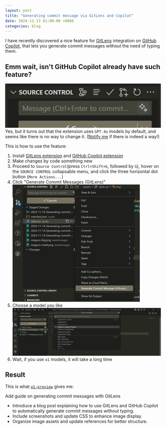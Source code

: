 ```yaml
---
layout: post
title: "Generating commit message via GitLens and Copilot"
date: 2024-11-13 01:00:00 +0800
categories: blog
---
```

I have recently discovered a nice feature for [GitLens][gitlens] integration on [GitHub Copilot][github-copilot], that lets you generate commit messages without the need of typing them.

## Emm wait, isn't GitHub Copilot already have such feature?

![Figure: Already exists?](/assets/images/2024-11-14-Generating-commit-message-via-GitLens-and-Copilot-image1.png)
Yes, but it turns out that the extension uses `GPT-4o` models by default, and seems like there is no way to change it. ([Notify me][website-repo-issue] if there is indeed a way!)

This is how to use the feature:

1. Install [GitLens extension][gitlens-extension] and [GitHub Copilot extension][github-copilot-extension]
2. Make changes by code something new
3. Proceed to `Source Control`(press `Ctrl+Shift+G`, followed by `G`), hover on the `SOURCE CONTROL` collapsable menu, and click the three horizontal dot button (`More Actions...`)
4. Click "Generate Commit Messages (GitLens)"
![Generate Commit Messages (GitLens)](/assets/images/2024-11-14-Generating-commit-message-via-GitLens-and-Copilot-image2.png)
5. Choose a model you like
![Choose a model](/assets/images/2024-11-14-Generating-commit-message-via-GitLens-and-Copilot-image3.png)
6. Wait, if you use `o1` models, it will take a long time


## Result

This is what [`o1-preview`][o1-preview-on-github-copilot] gives me:

Add guide on generating commit messages with GitLens

- Introduce a blog post explaining how to use GitLens and GitHub Copilot to automatically generate commit messages without typing.
- Include screenshots and update CSS to enhance image display.
- Organize image assets and update references for better structure.

[github-copilot]: https://github.com/features/copilot
[github-copilot-extension]: https://marketplace.visualstudio.com/items?itemName=GitHub.copilot
[gitlens]: https://www.gitkraken.com/gitlens
[gitlens-extension]: https://marketplace.visualstudio.com/items?itemName=eamodio.gitlens
[website-repo-issue]: https://github.com/eric15342335/eric15342335.github.io/issues/new
[o1-preview-on-github-copilot]: https://github.blog/news-insights/product-news/try-out-openai-o1-in-github-copilot-and-models/
